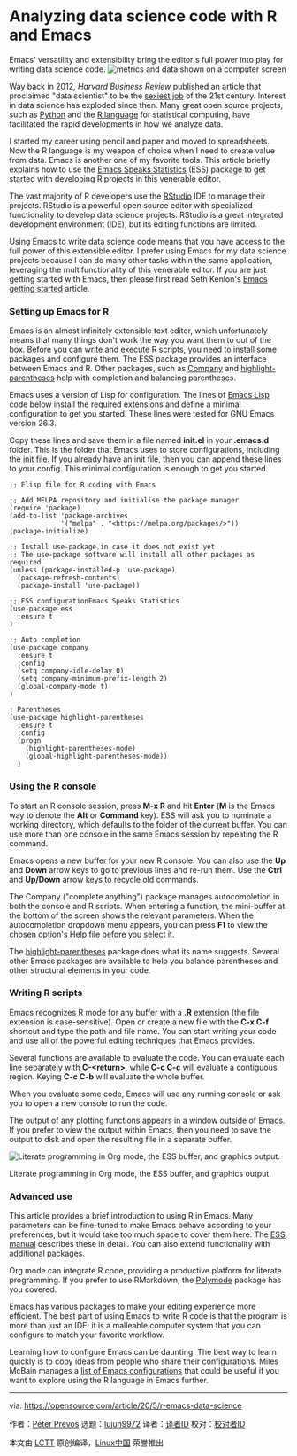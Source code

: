 [#]: collector: (lujun9972)
[#]: translator: ( )
[#]: reviewer: ( )
[#]: publisher: ( )
[#]: url: ( )
[#]: subject: (Analyzing data science code with R and Emacs)
[#]: via: (https://opensource.com/article/20/5/r-emacs-data-science)
[#]: author: (Peter Prevos https://opensource.com/users/danderzei)

Analyzing data science code with R and Emacs
======
Emacs' versatility and extensibility bring the editor's full power into
play for writing data science code.
![metrics and data shown on a computer screen][1]

Way back in 2012, _Harvard Business Review_ published an article that proclaimed "data scientist" to be the [sexiest job][2] of the 21st century. Interest in data science has exploded since then. Many great open source projects, such as [Python][3] and the [R language][4] for statistical computing, have facilitated the rapid developments in how we analyze data.

I started my career using pencil and paper and moved to spreadsheets. Now the R language is my weapon of choice when I need to create value from data. Emacs is another one of my favorite tools. This article briefly explains how to use the [Emacs Speaks Statistics][5] (ESS) package to get started with developing R projects in this venerable editor.

The vast majority of R developers use the [RStudio][6] IDE to manage their projects. RStudio is a powerful open source editor with specialized functionality to develop data science projects. RStudio is a great integrated development environment (IDE), but its editing functions are limited.

Using Emacs to write data science code means that you have access to the full power of this extensible editor. I prefer using Emacs for my data science projects because I can do many other tasks within the same application, leveraging the multifunctionality of this venerable editor. If you are just getting started with Emacs, then please first read Seth Kenlon's [Emacs getting started][7] article.

### Setting up Emacs for R

Emacs is an almost infinitely extensible text editor, which unfortunately means that many things don't work the way you want them to out of the box. Before you can write and execute R scripts, you need to install some packages and configure them. The ESS package provides an interface between Emacs and R. Other packages, such as [Company][8] and [highlight-parentheses][9] help with completion and balancing parentheses.

Emacs uses a version of Lisp for configuration. The lines of [Emacs Lisp][10] code below install the required extensions and define a minimal configuration to get you started. These lines were tested for GNU Emacs version 26.3.

Copy these lines and save them in a file named **init.el** in your **.emacs.d** folder. This is the folder that Emacs uses to store configurations, including the [init file][11]. If you already have an init file, then you can append these lines to your config. This minimal configuration is enough to get you started.


```
;; Elisp file for R coding with Emacs

;; Add MELPA repository and initialise the package manager
(require 'package)
(add-to-list 'package-archives
             '("melpa" . "<https://melpa.org/packages/>"))
(package-initialize)

;; Install use-package,in case it does not exist yet
;; The use-package software will install all other packages as required
(unless (package-installed-p 'use-package)
  (package-refresh-contents)
  (package-install 'use-package))

;; ESS configurationEmacs Speaks Statistics
(use-package ess
  :ensure t
)

;; Auto completion
(use-package company
  :ensure t
  :config
  (setq company-idle-delay 0)
  (setq company-minimum-prefix-length 2)
  (global-company-mode t)
)

; Parentheses
(use-package highlight-parentheses
  :ensure t
  :config
  (progn
    (highlight-parentheses-mode)
    (global-highlight-parentheses-mode))
  )
```

### Using the R console

To start an R console session, press **M-x R** and hit **Enter** (**M** is the Emacs way to denote the **Alt** or **Command** key). ESS will ask you to nominate a working directory, which defaults to the folder of the current buffer. You can use more than one console in the same Emacs session by repeating the R command.

Emacs opens a new buffer for your new R console. You can also use the **Up** and **Down** arrow keys to go to previous lines and re-run them. Use the **Ctrl** and **Up/Down** arrow keys to recycle old commands.

The Company ("complete anything") package manages autocompletion in both the console and R scripts. When entering a function, the mini-buffer at the bottom of the screen shows the relevant parameters. When the autocompletion dropdown menu appears, you can press **F1** to view the chosen option's Help file before you select it.

The [highlight-parentheses][9] package does what its name suggests. Several other Emacs packages are available to help you balance parentheses and other structural elements in your code.

### Writing R scripts

Emacs recognizes R mode for any buffer with a **.R** extension (the file extension is case-sensitive). Open or create a new file with the **C-x C-f** shortcut and type the path and file name. You can start writing your code and use all of the powerful editing techniques that Emacs provides.

Several functions are available to evaluate the code. You can evaluate each line separately with **C-&lt;return&gt;**, while **C-c C-c** will evaluate a contiguous region. Keying **C-c C-b** will evaluate the whole buffer.

When you evaluate some code, Emacs will use any running console or ask you to open a new console to run the code.

The output of any plotting functions appears in a window outside of Emacs. If you prefer to view the output within Emacs, then you need to save the output to disk and open the resulting file in a separate buffer.

![Literate programming in Org mode, the ESS buffer, and graphics output.][12]

Literate programming in Org mode, the ESS buffer, and graphics output.

### Advanced use

This article provides a brief introduction to using R in Emacs. Many parameters can be fine-tuned to make Emacs behave according to your preferences, but it would take too much space to cover them here. The [ESS manual][13] describes these in detail. You can also extend functionality with additional packages.

Org mode can integrate R code, providing a productive platform for literate programming. If you prefer to use RMarkdown, the [Polymode][14] package has you covered.

Emacs has various packages to make your editing experience more efficient. The best part of using Emacs to write R code is that the program is more than just an IDE; it is a malleable computer system that you can configure to match your favorite workflow.

Learning how to configure Emacs can be daunting. The best way to learn quickly is to copy ideas from people who share their configurations. Miles McBain manages a [list of Emacs configurations][15] that could be useful if you want to explore using the R language in Emacs further.

--------------------------------------------------------------------------------

via: https://opensource.com/article/20/5/r-emacs-data-science

作者：[Peter Prevos][a]
选题：[lujun9972][b]
译者：[译者ID](https://github.com/译者ID)
校对：[校对者ID](https://github.com/校对者ID)

本文由 [LCTT](https://github.com/LCTT/TranslateProject) 原创编译，[Linux中国](https://linux.cn/) 荣誉推出

[a]: https://opensource.com/users/danderzei
[b]: https://github.com/lujun9972
[1]: https://opensource.com/sites/default/files/styles/image-full-size/public/lead-images/metrics_data_dashboard_system_computer_analytics.png?itok=oxAeIEI- (metrics and data shown on a computer screen)
[2]: https://hbr.org/2012/10/data-scientist-the-sexiest-job-of-the-21st-century
[3]: https://www.python.org/
[4]: https://www.r-project.org/
[5]: https://ess.r-project.org/
[6]: https://opensource.com/article/18/2/getting-started-RStudio-IDE
[7]: https://opensource.com/article/20/3/getting-started-emacs
[8]: https://company-mode.github.io/
[9]: https://github.com/tsdh/highlight-parentheses.el
[10]: https://en.wikipedia.org/wiki/Emacs_Lisp
[11]: https://www.gnu.org/software/emacs/manual/html_node/emacs/Init-File.html
[12]: https://opensource.com/sites/default/files/uploads/r-ess-screenshot.jpg (Literate programming in Org mode, the ESS buffer, and graphics output.)
[13]: https://ess.r-project.org/index.php?Section=documentation&subSection=manuals
[14]: https://github.com/polymode/polymode
[15]: https://github.com/MilesMcBain/esscss
